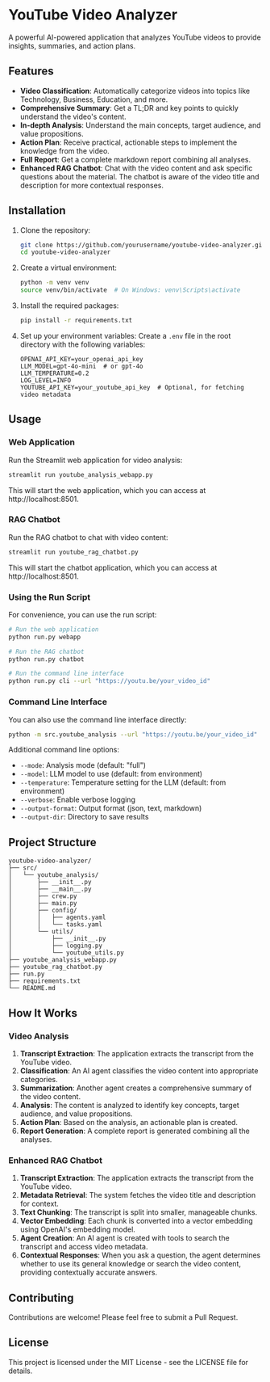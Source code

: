# YouTube Video Analyzer

A powerful AI-powered application that analyzes YouTube videos to provide insights, summaries, and action plans.

## Features

- **Video Classification**: Automatically categorize videos into topics like Technology, Business, Education, and more.
- **Comprehensive Summary**: Get a TL;DR and key points to quickly understand the video's content.
- **In-depth Analysis**: Understand the main concepts, target audience, and value propositions.
- **Action Plan**: Receive practical, actionable steps to implement the knowledge from the video.
- **Full Report**: Get a complete markdown report combining all analyses.
- **Enhanced RAG Chatbot**: Chat with the video content and ask specific questions about the material. The chatbot is aware of the video title and description for more contextual responses.

## Installation

1. Clone the repository:
   ```bash
   git clone https://github.com/yourusername/youtube-video-analyzer.git
   cd youtube-video-analyzer
   ```

2. Create a virtual environment:
   ```bash
   python -m venv venv
   source venv/bin/activate  # On Windows: venv\Scripts\activate
   ```

3. Install the required packages:
   ```bash
   pip install -r requirements.txt
   ```

4. Set up your environment variables:
   Create a `.env` file in the root directory with the following variables:
   ```
   OPENAI_API_KEY=your_openai_api_key
   LLM_MODEL=gpt-4o-mini  # or gpt-4o
   LLM_TEMPERATURE=0.2
   LOG_LEVEL=INFO
   YOUTUBE_API_KEY=your_youtube_api_key  # Optional, for fetching video metadata
   ```

## Usage

### Web Application

Run the Streamlit web application for video analysis:

```bash
streamlit run youtube_analysis_webapp.py
```

This will start the web application, which you can access at http://localhost:8501.

### RAG Chatbot

Run the RAG chatbot to chat with video content:

```bash
streamlit run youtube_rag_chatbot.py
```

This will start the chatbot application, which you can access at http://localhost:8501.

### Using the Run Script

For convenience, you can use the run script:

```bash
# Run the web application
python run.py webapp

# Run the RAG chatbot
python run.py chatbot

# Run the command line interface
python run.py cli --url "https://youtu.be/your_video_id"
```

### Command Line Interface

You can also use the command line interface directly:

```bash
python -m src.youtube_analysis --url "https://youtu.be/your_video_id"
```

Additional command line options:
- `--mode`: Analysis mode (default: "full")
- `--model`: LLM model to use (default: from environment)
- `--temperature`: Temperature setting for the LLM (default: from environment)
- `--verbose`: Enable verbose logging
- `--output-format`: Output format (json, text, markdown)
- `--output-dir`: Directory to save results

## Project Structure

```
youtube-video-analyzer/
├── src/
│   └── youtube_analysis/
│       ├── __init__.py
│       ├── __main__.py
│       ├── crew.py
│       ├── main.py
│       ├── config/
│       │   ├── agents.yaml
│       │   └── tasks.yaml
│       └── utils/
│           ├── __init__.py
│           ├── logging.py
│           └── youtube_utils.py
├── youtube_analysis_webapp.py
├── youtube_rag_chatbot.py
├── run.py
├── requirements.txt
└── README.md
```

## How It Works

### Video Analysis

1. **Transcript Extraction**: The application extracts the transcript from the YouTube video.
2. **Classification**: An AI agent classifies the video content into appropriate categories.
3. **Summarization**: Another agent creates a comprehensive summary of the video content.
4. **Analysis**: The content is analyzed to identify key concepts, target audience, and value propositions.
5. **Action Plan**: Based on the analysis, an actionable plan is created.
6. **Report Generation**: A complete report is generated combining all the analyses.

### Enhanced RAG Chatbot

1. **Transcript Extraction**: The application extracts the transcript from the YouTube video.
2. **Metadata Retrieval**: The system fetches the video title and description for context.
3. **Text Chunking**: The transcript is split into smaller, manageable chunks.
4. **Vector Embedding**: Each chunk is converted into a vector embedding using OpenAI's embedding model.
5. **Agent Creation**: An AI agent is created with tools to search the transcript and access video metadata.
6. **Contextual Responses**: When you ask a question, the agent determines whether to use its general knowledge or search the video content, providing contextually accurate answers.

## Contributing

Contributions are welcome! Please feel free to submit a Pull Request.

## License

This project is licensed under the MIT License - see the LICENSE file for details. 
